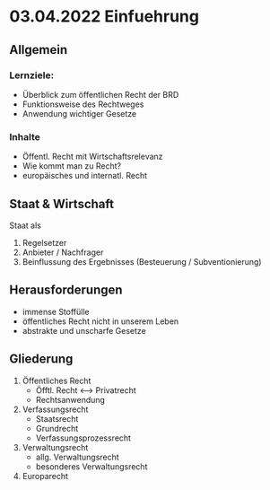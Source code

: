 # 03.04.2022 Einfuehrung

## Allgemein

### Lernziele:
- Überblick zum öffentlichen Recht der BRD
- Funktionsweise des Rechtweges
- Anwendung wichtiger Gesetze

### Inhalte
- Öffentl. Recht mit Wirtschaftsrelevanz
- Wie kommt man zu Recht?
- europäisches und internatl. Recht

## Staat & Wirtschaft

Staat als 
1. Regelsetzer
2. Anbieter / Nachfrager
3. Beinflussung des Ergebnisses (Besteuerung / Subventionierung)

## Herausforderungen

- immense Stoffülle
- öffentliches Recht nicht in unserem Leben
- abstrakte und unscharfe Gesetze

## Gliederung

1. Öffentliches Recht
	- Öfftl. Recht <--> Privatrecht
	- Rechtsanwendung
2. Verfassungsrecht
	- Staatsrecht
	- Grundrecht
	- Verfassungsprozessrecht
3. Verwaltungsrecht
	- allg. Verwaltungsrecht
	- besonderes Verwaltungsrecht
4. Europarecht



